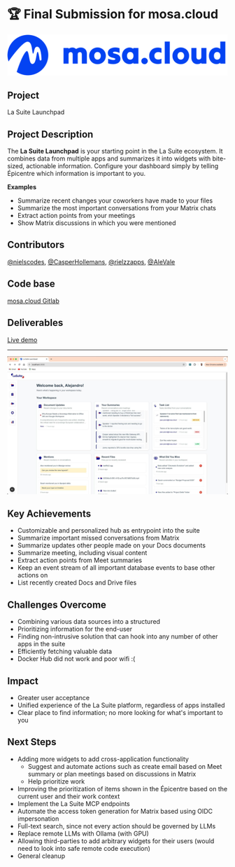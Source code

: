 # 🏆 Final Submission for mosa.cloud

<img src="https://raw.githubusercontent.com/NielsCodes/hackdays2025/refs/heads/main/submissions/mosa-cloud/assets/mosa-cloud-horizontal.svg" />

## Project

La Suite Launchpad

## Project Description

The <b>La Suite Launchpad</b> is your starting point in the La Suite ecosystem. It combines data from multiple apps and summarizes it into widgets with bite-sized, actionable information. Configure your dashboard simply by telling Épicentre which information is important to you.

<b>Examples</b>

- Summarize recent changes your coworkers have made to your files
- Summarize the most important conversations from your Matrix chats
- Extract action points from your meetings
- Show Matrix discussions in which you were mentioned

## Contributors

<a href="https://github.com/nielscodes">@nielscodes</a>,
<a href="https://github.com/CasperHollemans">@CasperHollemans</a>,
<a href="https://github.com/rielzzapps">@rielzzapps</a>,
<a href="https://github.com/AleVale">@AleVale</a>

## Code base

<a href="https://gitlab.zzapps.nl/mosa.cloud/hackdays25">mosa.cloud Gitlab</a>

## Deliverables

<a href="https://demo.mosa.cloud">Live demo</a>

---

<img src="https://raw.githubusercontent.com/mosacloud/hackdays-submission/refs/heads/main/submissions/mosa-cloud/assets/screenshot.jpg" />

## Key Achievements

- Customizable and personalized hub as entrypoint into the suite
- Summarize important missed conversations from Matrix
- Summarize updates other people made on your Docs documents
- Summarize meeting, including visual content
- Extract action points from Meet summaries
- Keep an event stream of all important database events to base other actions on
- List recently created Docs and Drive files

## Challenges Overcome

- Combining various data sources into a structured
- Prioritizing information for the end-user
- Finding non-intrusive solution that can hook into any number of other apps in the suite
- Efficiently fetching valuable data
- Docker Hub did not work and poor wifi :(

## Impact

- Greater user acceptance
- Unified experience of the La Suite platform, regardless of apps installed
- Clear place to find information; no more looking for what's important to you

## Next Steps

- Adding more widgets to add cross-application functionality
  - Suggest and automate actions such as create email based on Meet summary or plan meetings based on discussions in Matrix
  - Help prioritize work
- Improving the prioritization of items shown in the Épicentre based on the current user and their work context
- Implement the La Suite MCP endpoints
- Automate the access token generation for Matrix based using OIDC impersonation
- Full-text search, since not every action should be governed by LLMs
- Replace remote LLMs with Ollama (with GPU)
- Allowing third-parties to add arbitrary widgets for their users (would need to look into safe remote code execution)
- General cleanup
